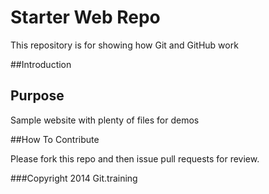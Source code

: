 # Starter Web Repo

This repository is for showing how Git and GitHub work

##Introduction 

## Purpose

Sample website with plenty of files for demos

##How To Contribute

Please fork this repo and then issue pull requests for review.

###Copyright
2014 Git.training